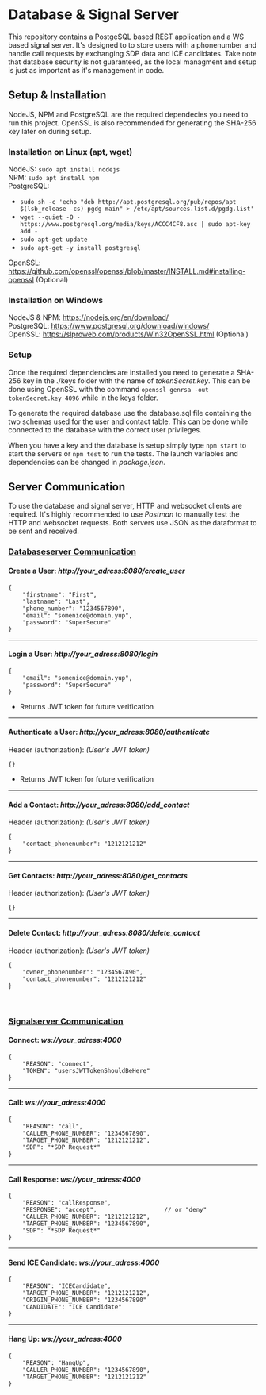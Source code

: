 # Database & Signal Server

This repository contains a PostgeSQL based REST application and a WS based signal server. It's designed to  to store users with a phonenumber and handle call requests by exchanging SDP data and ICE candidates. Take note that database security is not guaranteed, as the local managment and setup is just as important as it's management in code.

## Setup & Installation
NodeJS, NPM and PostgreSQL are the required dependecies you need to run this project. OpenSSL is also recommended for generating the SHA-256 key later on during setup.

### Installation on Linux (apt, wget)
NodeJS: ```sudo apt install nodejs```\
NPM: ```sudo apt install npm```\
PostgreSQL:
* ```sudo sh -c 'echo "deb http://apt.postgresql.org/pub/repos/apt $(lsb_release -cs)-pgdg main" > /etc/apt/sources.list.d/pgdg.list'```
* ```wget --quiet -O - https://www.postgresql.org/media/keys/ACCC4CF8.asc | sudo apt-key add -```
* ```sudo apt-get update```
* ```sudo apt-get -y install postgresql```

OpenSSL: https://github.com/openssl/openssl/blob/master/INSTALL.md#installing-openssl (Optional) 

### Installation on Windows
NodeJS & NPM: https://nodejs.org/en/download/ \
PostgreSQL: https://www.postgresql.org/download/windows/ \
OpenSSL: https://slproweb.com/products/Win32OpenSSL.html (Optional)

### Setup
Once the required dependencies are installed you need to generate a SHA-256 key in the ./keys folder with the name of *tokenSecret.key*. This can be done using OpenSSL with the command ```openssl genrsa -out tokenSecret.key 4096``` while in the keys folder.

To generate the required database use the database.sql file containing the two schemas used for the user and contact table. This can be done while connected to the database with the correct user privileges.

When you have a key and the database is setup simply type ```npm start``` to start the servers or ```npm test``` to run the tests. The launch variables and dependencies can be changed in *package.json*.

## Server Communication
To use the database and signal server, HTTP and websocket clients are required. It's highly recommended to use *Postman* to manually test the HTTP and websocket requests. Both servers use JSON as the dataformat to be sent and received.

### <ins>Databaseserver Communication</ins>
#### Create a User: *http://your_adress:8080/create_user*
```
{
    "firstname": "First",
    "lastname": "Last",
    "phone_number": "1234567890",
    "email": "somenice@domain.yup",
    "password": "SuperSecure"
}
```
***
#### Login a User: *http://your_adress:8080/login*
```
{
    "email": "somenice@domain.yup",
    "password": "SuperSecure"
}
```
* Returns JWT token for future verification
***
#### Authenticate a User: *http://your_adress:8080/authenticate*
Header (authorization): *(User's JWT token)*
```
{}
```
* Returns JWT token for future verification
***
#### Add a Contact: *http://your_adress:8080/add_contact*
Header (authorization): *(User's JWT token)*
```
{
    "contact_phonenumber": "1212121212"
}
```
***
#### Get Contacts: *http://your_adress:8080/get_contacts*
Header (authorization): *(User's JWT token)*
```
{}
```
***
#### Delete Contact: *http://your_adress:8080/delete_contact*
Header (authorization): *(User's JWT token)*
```
{
    "owner_phonenumber": "1234567890",
    "contact_phonenumber": "1212121212"
}
```

&nbsp;

### <ins>Signalserver Communication</ins>
#### Connect: *ws://your_adress:4000*
```
{
    "REASON": "connect",
    "TOKEN": "usersJWTTokenShouldBeHere"
}
```
***
#### Call: *ws://your_adress:4000*
```
{
    "REASON": "call",
    "CALLER_PHONE_NUMBER": "1234567890",
    "TARGET_PHONE_NUMBER": "1212121212",
    "SDP": "*SDP Request*"
}
```
***
#### Call Response: *ws://your_adress:4000*
```
{
    "REASON": "callResponse",
    "RESPONSE": "accept",                   // or "deny"
    "CALLER_PHONE_NUMBER": "1212121212",
    "TARGET_PHONE_NUMBER": "1234567890",
    "SDP": "*SDP Request*"
}
```
***
#### Send ICE Candidate: *ws://your_adress:4000*
```
{
    "REASON": "ICECandidate",
    "TARGET_PHONE_NUMBER": "1212121212",
    "ORIGIN_PHONE_NUMBER": "1234567890"
    "CANDIDATE": "ICE Candidate"
}
```
***
#### Hang Up: *ws://your_adress:4000*
```
{
    "REASON": "HangUp",
    "CALLER_PHONE_NUMBER": "1234567890",
    "TARGET_PHONE_NUMBER": "1212121212"
}
```